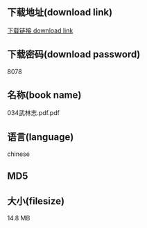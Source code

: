 ## 下载地址(download link)
[下载链接 download link](https://voluble-croquembouche-d321dc.netlify.app/?s=034%E6%AD%A6%E6%9E%97%E5%BF%97.pdf)

## 下载密码(download password)
8078

## 名称(book name)
034武林志.pdf.pdf

## 语言(language)
chinese

## MD5


## 大小(filesize)
14.8 MB
